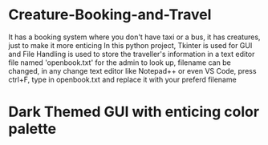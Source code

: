 # Creature-Booking-and-Travel
It has a booking system where you don't have taxi or a bus, it has creatures, just to make it more enticing
In this python project, Tkinter is used for GUI and File Handling is used to store the traveller's information in a text editor file named 'openbook.txt' for the admin to look up, filename can be changed, in any change text editor like Notepad++ or even VS Code, press ctrl+F, type in openbook.txt and replace it with your preferd filename
# Dark Themed GUI with enticing color palette
